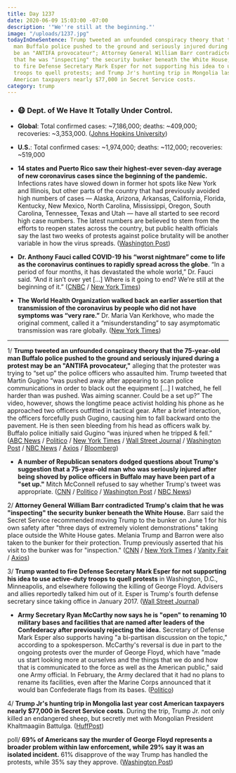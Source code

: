 ```yaml
---
title: Day 1237
date: 2020-06-09 15:03:00 -07:00
description: '"We''re still at the beginning."'
image: "/uploads/1237.jpg"
todayInOneSentence: Trump tweeted an unfounded conspiracy theory that the 75-year-old
  man Buffalo police pushed to the ground and seriously injured during a protest may
  be an "ANTIFA provocateur"; Attorney General William Barr contradicted Trump's claim
  that he was "inspecting" the security bunker beneath the White House; Trump wanted
  to fire Defense Secretary Mark Esper for not supporting his idea to use active-duty
  troops to quell protests; and Trump Jr's hunting trip in Mongolia last year cost
  American taxpayers nearly $77,000 in Secret Service costs.
category: trump
---
```


* ### 😷 Dept. of We Have It Totally Under Control.

* **Global**: Total confirmed cases: \~7,186,000; deaths: \~409,000; recoveries: \~3,353,000. ([Johns Hopkins University](https://coronavirus.jhu.edu/map.html))

* **U.S.**: Total confirmed cases: \~1,974,000; deaths: \~112,000; recoveries: \~519,000

* **14 states and Puerto Rico saw their highest-ever seven-day average of new coronavirus cases since the beginning of the pandemic.** Infections rates have slowed down in former hot spots like New York and Illinois, but other parts of the country that had previously avoided high numbers of cases — Alaska, Arizona, Arkansas, California, Florida, Kentucky, New Mexico, North Carolina, Mississippi, Oregon, South Carolina, Tennessee, Texas and Utah — have all started to see record high case numbers. The latest numbers are believed to stem from the efforts to reopen states across the country, but public health officials say the last two weeks of protests against police brutality will be another variable in how the virus spreads. ([Washington Post](https://www.washingtonpost.com/health/2020/06/08/14-states-puerto-rico-hit-their-highest-seven-day-average-new-covid-19-infections-since-june/))

* **Dr. Anthony Fauci called COVID-19 his “worst nightmare” come to life as the coronavirus continues to rapidly spread across the globe**. “In a period of four months, it has devastated the whole world,” Dr. Fauci said. “And it isn’t over yet \[...\] Where is it going to end? We’re still at the beginning of it.” ([CNBC](https://www.cnbc.com/2020/06/09/dr-anthony-fauci-says-coronavirus-turned-out-to-be-my-worst-nightmare-and-it-isnt-over.html) / [New York Times](https://www.nytimes.com/2020/06/09/world/coronavirus-us-usa.html?action=click&module=Top%20Stories&pgtype=Homepage#link-7b196030))

* **The World Health Organization walked back an earlier assertion that transmission of the coronavirus by people who did not have symptoms was “very rare.”** Dr. Maria Van Kerkhove, who made the original comment, called it a “misunderstanding” to say asymptomatic transmission was rare globally. ([New York Times](https://www.nytimes.com/2020/06/09/world/coronavirus-us-usa.html#link-1f302e21))

---

1/ **Trump tweeted an unfounded conspiracy theory that the 75-year-old man Buffalo police pushed to the ground and seriously injured during a protest may be an "ANTIFA provocateur,"** alleging that the protester was trying to “set up” the police officers who assaulted him. Trump tweeted that Martin Gugino “was pushed away after appearing to scan police communications in order to black out the equipment \[...\] I watched, he fell harder than was pushed. Was aiming scanner. Could be a set up?” The video, however, shows the longtime peace activist holding his phone as he approached two officers outfitted in tactical gear. After a brief interaction, the officers forcefully push Gugino, causing him to fall backward onto the pavement. He is then seen bleeding from his head as officers walk by. Buffalo police initially said Gugino “was injured when he tripped & fell.” ([ABC News](https://abcnews.go.com/Politics/trump-tweets-conspiracy-theory-buffalo-protester-police-officers/story?id=71150154) / [Politico](https://www.politico.com/news/2020/06/09/trump-conspiracy-theory-protester-buffalo-cops-308716) / [New York Times](https://www.nytimes.com/2020/06/09/nyregion/who-is-martin-gugino-buffalo-police.html) / [Wall Street Journal](https://www.wsj.com/articles/trump-criticizes-75-year-old-buffalo-protester-who-was-injured-in-altercation-with-police-11591713552?mod=djemalertNEWS) / [Washington Post](https://www.washingtonpost.com/politics/2020/06/09/trump-sides-with-deranged-conspiracy-theories-over-black-lives-matter-protesters/) / [NBC News](https://www.nbcnews.com/tech/social-media/president-trump-tweets-antifa-conspiracy-theory-originated-anonymous-blog-n1228356) / [Axios](https://www.axios.com/trump-tweets-buffalo-protester-antifa-f079bcf8-c1e7-4886-9047-0b2db769d86f.html) / [Bloomberg](https://www.bloomberg.com/news/articles/2020-06-09/trump-lashes-out-at-elderly-protester-who-was-shoved-by-police?sref=MIBMEEoj))

* **A number of Republican senators dodged questions about Trump's suggestion that a 75-year-old man who was seriously injured after being shoved by police officers in Buffalo may have been part of a "set up."** Mitch McConnell refused to say whether Trump's tweet was appropriate. ([CNN](https://edition.cnn.com/2020/06/09/politics/trump-buffalo-protester-set-up-tweet/) / [Politico](https://www.politico.com/news/2020/06/09/republicans-deflect-questions-after-trump-tweet-75-year-old-protester-309075) / [Washington Post](https://www.washingtonpost.com/politics/trump-draws-rebukes-for-suggesting-75-year-old-protester-pushed-to-the-ground-in-buffalo-was-part-of-a-set-up/2020/06/09/968ed40e-aa66-11ea-9063-e69bd6520940_story.html) / [NBC News](https://www.nbcnews.com/politics/congress/haven-t-read-damn-thing-republican-senators-dodge-questions-about-n1228591))

2/ **Attorney General William Barr contradicted Trump's claim that he was "inspecting" the security bunker beneath the White House.** Barr said the Secret Service recommended moving Trump to the bunker on June 1 for his own safety after "three days of extremely violent demonstrations" taking place outside the White House gates. Melania Trump and Barron were also taken to the bunker for their protection. Trump previously asserted that his visit to the bunker was for "inspection." ([CNN](https://www.cnn.com/2020/06/08/politics/bill-barr-donald-trump-white-house-bunker/index.html) / [New York Times](https://www.nytimes.com/2020/06/08/us/politics/barr-trump-bunker-george-floyd.html) / [Vanity Fair](https://www.vanityfair.com/news/2020/06/barr-contradicts-trump-bunker-story-protests) / [Axios](https://www.axios.com/barr-trump-bunker-white-house-protests-23f85814-1409-4fab-849d-b63854846106.html))

3/ **Trump wanted to fire Defense Secretary Mark Esper for not supporting his idea to use active-duty troops to quell protests** in Washington, D.C., Minneapolis, and elsewhere following the killing of George Floyd. Advisers and allies reportedly talked him out of it. Esper is Trump's fourth defense secretary since taking office in January 2017. ([Wall Street Journal](https://www.wsj.com/articles/trump-wanted-to-fire-esper-over-troops-dispute-11591728235?mod=djemalertNEWS))

* **Army Secretary Ryan McCarthy now says he is "open" to renaming 10 military bases and facilities that are named after leaders of the Confederacy after previously rejecting the idea.** Secretary of Defense Mark Esper also supports having "a bi-partisan discussion on the topic," according to a spokesperson. McCarthy's reversal is due in part to the ongoing protests over the murder of George Floyd, which have "made us start looking more at ourselves and the things that we do and how that is communicated to the force as well as the American public," said one Army official. In February, the Army declared that it had no plans to rename its facilities, even after the Marine Corps announced that it would ban Confederate flags from its bases. ([Politico](https://www.politico.com/news/2020/06/08/army-reverses-course-will-consider-renaming-bases-named-for-confederate-leaders-307594))

4/ **Trump Jr's hunting trip in Mongolia last year cost American taxpayers nearly $77,000 in Secret Service costs**. During the trip, Trump Jr. not only killed an endangered sheep, but secretly met with Mongolian President Khaltmaagiin Battulga. ([HuffPost](https://www.huffpost.com/entry/donald-trump-jr-mongolia-hunting-trip-endangered-sheep_n_5edf126bc5b6948cbc5c971a))

poll/ **69% of Americans say the murder of George Floyd represents a broader problem within law enforcement, while 29% say it was an isolated incident.** 61% disapprove of the way Trump has handled the protests, while 35% say they approve. ([Washington Post](https://www.washingtonpost.com/politics/big-majorities-support-protests-over-floyd-killing-and-say-police-need-to-change-poll-finds/2020/06/08/6742d52c-a9b9-11ea-9063-e69bd6520940_story.html))